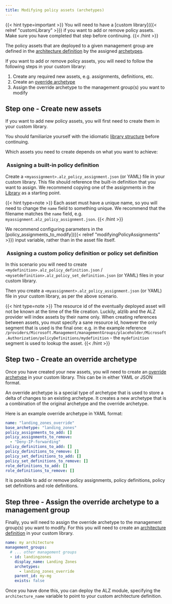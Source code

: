 ```yaml
---
title: Modifying policy assets (archetypes)
---
```


{{< hint type=important >}}
You will need to have a [custom library]({{< relref "customLibrary" >}}) if you want to add or remove policy assets.
Make sure you have completed that step before continuing.
{{< /hint >}}

The policy assets that are deployed to a given management group are defined in the [architecture definition](https://azure.github.io/Azure-Landing-Zones-Library/assets/architectures/) by the assigned [archetypes](https://azure.github.io/Azure-Landing-Zones-Library/assets/archetypes/).

If you want to add or remove policy assets, you will need to follow the following steps in your custom library:

1. Create any required new assets, e.g. assignments, definitions, etc.
1. Create an [override archetype](https://azure.github.io/Azure-Landing-Zones-Library/assets/archetype-overrides/)
1. Assign the override archetype to the management group(s) you want to modify

## Step one - Create new assets

If you want to add new policy assets, you will first need to create them in your custom library.

You should familiarize yourself with the idiomatic [library structure](https://azure.github.io/Azure-Landing-Zones-Library/#library-structure) before continuing.

Which assets you need to create depends on what you want to achieve:

###  Assigning a built-in policy definition

Create a `<myassignment>.alz_policy_assignment.json` (or YAML) file in your custom library.
This file should reference the built-in definition that you want to assign.
We recommend copying one of the assignments in the [Library](https://github.com/Azure/Azure-Landing-Zones-Library/tree/main/platform/alz/policy_assignments) as a starting point.

{{< hint type=note >}}
Each asset must have a unique name, so you will need to change the `name` field to something unique.
We recommend that the filename matches the `name` field, e.g. `myassignment.alz_policy_assignment.json`.
{{< /hint >}}

We recommend configuring parameters in the [policy_assignments_to_modify]({{< relref "modifyingPolicyAssignments" >}}) input variable, rather than in the asset file itself.

###  Assigning a custom policy definition or policy set definition

In this scenario you will need to create `<mydefinition>.alz_policy_definition.json` / `<mysetdefinition>.alz_policy_set_definition.json` (or YAML) files in your custom library.

Then you create a `<myassignment>.alz_policy_assignment.json` (or YAML) file in your custom library, as per the above scenario.

{{< hint type=note >}}
The resource id of the eventually deployed asset will not be known at the time of the file creation.
Luckily, alzlib and the ALZ provider will index assets by their name only.
When creating references between assets, you must specify a sane resource id, however the only segment that is used is the final one: e.g. in the example reference `/providers/Microsoft.Management/managementGroups/placeholder/Microsoft.Authorization/policyDefinitions/mydefinition` - the `mydefinition` segment is used to lookup the asset.
{{< /hint >}}

## Step two - Create an override archetype

Once you have created your new assets, you will need to create an [override archetype](https://azure.github.io/Azure-Landing-Zones-Library/assets/archetype-overrides/) in your custom library.
This can be in either YAML or JSON format.

An override archetype is a special type of archetype that is used to store a delta of changes to an existing archetype.
It creates a new archetype that is a combination of the original archetype and the override archetype.

Here is an example override archetype in YAML format:

```yaml
name: "landing_zones_override"
base_archetype: "landing_zones"
policy_assignments_to_add: []
policy_assignments_to_remove:
  - "Deny-IP-forwarding"
policy_definitions_to_add: []
policy_definitions_to_remove: []
policy_set_definitions_to_add: []
policy_set_definitions_to_remove: []
role_definitions_to_add: []
role_definitions_to_remove: []
```

It is possible to add or remove policy assignments, policy definitions, policy set definitions and role definitions.

## Step three - Assign the override archetype to a management group

Finally, you will need to assign the override archetype to the management group(s) you want to modify.
For this you will need to create an [architecture definition](https://azure.github.io/Azure-Landing-Zones-Library/assets/architectures/) in your custom library.

```yaml
name: my architecture
management_groups:
  # ... other management groups
  - id: landingzones
    display_name: Landing Zones
    archetypes:
      - landing_zones_override
    parent_id: my-mg
    exists: false
```

Once you have done this, you can deploy the ALZ module, specifying the `architecture_name` variable to point to your custom architecture definition.
